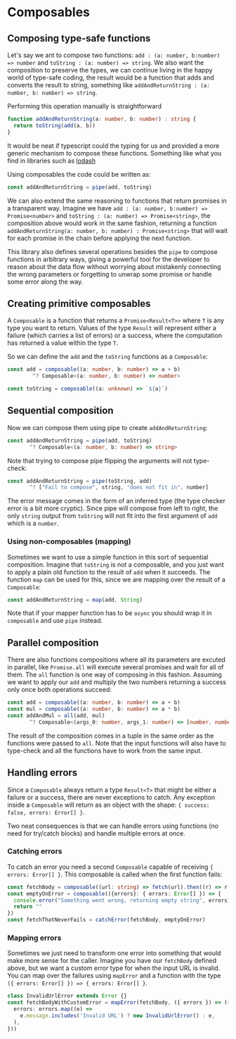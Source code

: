 # Composables

## Composing type-safe functions
Let's say we ant to compose two functions: `add : (a: number, b:number) => number` and `toString : (a: number) => string`. We also want the composition to preserve the types, we can continue living in the happy world of type-safe coding, the result would be a function that adds and converts the result to string, something like `addAndReturnString : (a: number, b: number) => string`.

Performing this operation manually is straightforward

```typescript
function addAndReturnString(a: number, b: number) : string {
  return toString(add(a, b))
}
``` 

It would be neat if typescript could the typing for us and provided a more generic mechanism to compose these functions. Something like what you find in libraries such as [lodash](https://lodash.com/docs/4.17.15#flow)

Using composables the code could be written as:

```typescript
const addAndReturnString = pipe(add, toString)
``` 

We can also extend the same reasoning to functions that return promises in a transparent way. Imagine we have `add : (a: number, b:number) => Promise<number>` and `toString : (a: number) => Promise<string>`, the composition above would work in the same fashion, returning a function `addAndReturnString(a: number, b: number) : Promise<string>` that will wait for each promise in the chain before applying the next function.

This library also defines several operations besides the `pipe` to compose functions in arbitrary ways, giving a powerful tool for the developer to reason about the data flow without worrying about mistakenly connecting the wrong parameters or forgetting to unwrap some promise or handle some error along the way.

## Creating primitive composables

A `Composable` is a function that returns a `Promise<Result<T>>` where `T` is any type you want to return. Values of the type `Result` will represent either a failure (which carries a list of errors) or a success, where the computation has returned a value within the type `T`.

So we can define the `add` and the `toString` functions as a `Composable`:

```typescript
const add = composable((a: number, b: number) => a + b)
        ^? Composable<(a: number, b: number) => number>

const toString = composable((a: unknown) => `${a}`)
```

## Sequential composition
Now we can compose them using pipe to create `addAndReturnString`:

```typescript
const addAndReturnString = pipe(add, toString)
       ^? Composable<(a: number, b: number) => string>
```

Note that trying to compose pipe flipping the arguments will not type-check:

```typescript
const addAndReturnString = pipe(toString, add)
       ^? ["Fail to compose", string, "does not fit in", number]
```

The error message comes in the form of an inferred type (the type checker error is a bit more cryptic).
Since pipe will compose from left to right, the only `string` output from `toString` will not fit into the first argument of `add` which is a `number`.

### Using non-composables (mapping)

Sometimes we want to use a simple function in this sort of sequential composition. Imagine that `toString` is not a composable, and you just want to apply a plain old function to the result of `add` when it succeeds.
The function `map` can be used for this, since we are mapping over the result of a `Composable`:

```typescript
const addAndReturnString = map(add, String)
```

Note that if your mapper function has to be `async` you should wrap it in `composable` and use `pipe` instead.

## Parallel composition

There are also functions compositions where all its parameters are excuted in parallel, like `Promise.all` will execute several promises and wait for all of them.
The `all` function is one way of composing in this fashion. Assuming we want to apply our `add` and multiply the two numbers returning a success only once both operations succeed:

```typescript
const add = composable((a: number, b: number) => a + b)
const mul = composable((a: number, b: number) => a * b)
const addAndMul = all(add, mul)
       ^? Composable<(args_0: number, args_1: number) => [number, number]>
```

The result of the composition comes in a tuple in the same order as the functions were passed to `all`.
Note that the input functions will also have to type-check and all the functions have to work from the same input.

## Handling errors
Since a `Composable` always return a type `Result<T>` that might be either a failure or a success, there are never exceptions to catch. Any exception inside a `Composable` will return as an object with the shape: `{ success: false, errors: Error[] }`.

Two neat consequences is that we can handle errors using functions (no need for try/catch blocks) and handle multiple errors at once.

### Catching errors
To catch an error you need a second `Composable` capable of receiving `{ errors: Error[] }`. This composable is called when the first function fails:

```typescript
const fetchBody = composable((url: string) => fetch(url).then((r) => r.text()))
const emptyOnError = composable(({errors}: { errors: Error[] }) => {
  console.error("Something went wrong, returning empty string", errors)
  return ""
})
const fetchThatNeverFails = catchError(fetchBody, emptyOnError)
```

### Mapping errors
Sometimes we just need to transform one error into something that would make more sense for the caller. Imagine you have our `fetchBody` defined above, but we want a custom error type for when the input URL is invalid. You can map over the failures using `mapError` and a function with the type `({ errors: Error[] }) => { errors: Error[] }`.

```typescript
class InvalidUrlError extends Error {}
const fetchBodyWithCustomError = mapError(fetchBody, ({ errors }) => ({
  errors: errors.map((e) =>
    e.message.includes('Invalid URL') ? new InvalidUrlError() : e,
  ),
}))
```

